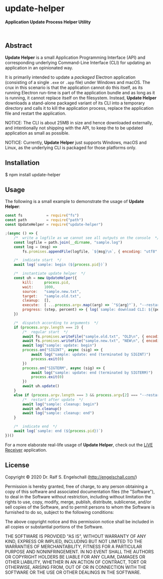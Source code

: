 
update-helper
=============

**Application Update Process Helper Utility**

<p/>
<img src="https://nodei.co/npm/update-helper.png?downloads=true&stars=true" alt=""/>

<p/>
<img src="https://david-dm.org/rse/update-helper.png" alt=""/>

Abstract
--------

<b>Update Helper</b> is a small Application Programming Interface (API)
and corresponding underlying Command-Line Interface (CLI) for updating
an application in an opinionated way.

It is primarily intended to update a <i>packaged</i> Electron
application (consisting of a single <code>.exe</code> or
<code>.app</code> file) under Windows and macOS. The crux in this
scenario is that the application cannot do this itself, as its running
Electron run-time is part of the application bundle and as long as it is
running, it cannot replace itself on the filesystem. Instead, <b>Update
Helper</b> downloads a stand-alone packaged variant of its CLI into
a temporary directory and calls it to kill the application process,
replace the application file and restart the application.

NOTICE: The CLI is about 25MB in size and hence downloaded externally,
and intentionally not shipping with the API, to keep the to be updated
application as small as possible.

NOTICE: Currently, <b>Update Helper</b> just supports Windows, macOS and
Linux, as the underlying CLI is packaged for those platforms only.

Installation
------------

$ npm install update-helper

Usage
-----

The following is a small example to demonstrate the usage of <b>Update Helper</b>:

```js
const fs           = require("fs")
const path         = require("path")
const UpdateHelper = require("update-helper")

;(async () => {
    /*  write a logfile as we cannot see all outputs on the console  */
    const logfile = path.join(__dirname, "sample.log")
    const log = (msg) =>
        fs.promises.appendFile(logfile, `${msg}\n`, { encoding: "utf8" })

    /*  indicate start  */
    await log(`sample: begin (${process.pid})`)

    /*  instantiate update helper  */
    const uh = new UpdateHelper({
        kill:     process.pid,
        wait:     1000,
        source:   "sample.new.txt",
        target:   "sample.old.txt",
        cleanup:  [],
        execute:  [ ...process.argv.map((arg) => `"${arg}"`), "--restarted" ].join(" "),
        progress: (step, percent) => { log(`sample: download CLI: ${(percent * 100).toFixed(0)}%: ${step}`) }
    })

    /*  dispatch according to arguments  */
    if (process.argv.length === 2) {
        /*  regular start  */
        await fs.promises.writeFile("sample.old.txt", "OLD\n", { encoding: "utf8" })
        await fs.promises.writeFile("sample.new.txt", "NEW\n", { encoding: "utf8" })
        await log("sample: update: begin")
        process.on("SIGINT", async (sig) => {
            await log("sample: update: end (terminated by SIGINT)")
            process.exit(0)
        })
        process.on("SIGTERM", async (sig) => {
            await log("sample: update: end (terminated by SIGTERM)")
            process.exit(0)
        })
        await uh.update()
    }
    else if (process.argv.length === 3 && process.argv[2] === "--restarted") {
        /*  restart after update  */
        await log("sample: cleanup: begin")
        await uh.cleanup()
        await log("sample: cleanup: end")
    }

    /*  indicate end  */
    await log(`sample: end (${process.pid})`)
})()
```

For a more elaborate real-life usage of <b>Update Helper</b>, check
out the [LiVE Receiver](https://github.com/rse/live-receiver) application.

License
-------

Copyright &copy; 2020 Dr. Ralf S. Engelschall (http://engelschall.com/)

Permission is hereby granted, free of charge, to any person obtaining
a copy of this software and associated documentation files (the
"Software"), to deal in the Software without restriction, including
without limitation the rights to use, copy, modify, merge, publish,
distribute, sublicense, and/or sell copies of the Software, and to
permit persons to whom the Software is furnished to do so, subject to
the following conditions:

The above copyright notice and this permission notice shall be included
in all copies or substantial portions of the Software.

THE SOFTWARE IS PROVIDED "AS IS", WITHOUT WARRANTY OF ANY KIND,
EXPRESS OR IMPLIED, INCLUDING BUT NOT LIMITED TO THE WARRANTIES OF
MERCHANTABILITY, FITNESS FOR A PARTICULAR PURPOSE AND NONINFRINGEMENT.
IN NO EVENT SHALL THE AUTHORS OR COPYRIGHT HOLDERS BE LIABLE FOR ANY
CLAIM, DAMAGES OR OTHER LIABILITY, WHETHER IN AN ACTION OF CONTRACT,
TORT OR OTHERWISE, ARISING FROM, OUT OF OR IN CONNECTION WITH THE
SOFTWARE OR THE USE OR OTHER DEALINGS IN THE SOFTWARE.

